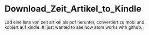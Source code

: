 # Download_Zeit_Artikel_to_Kindle
Läd eine liste von zeit artikel als pdf herunter, convertiert zu mobi und kopiert auf kindle.
#i just wanted to see how atom works with github.
